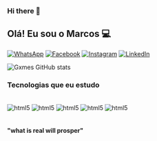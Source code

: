 ### Hi there 👋
## Olá! Eu sou o Marcos 💻

[![WhatsApp](	https://img.shields.io/badge/WhatsApp-25D366?style=for-the-badge&logo=whatsapp&logoColor=white)](https://wa.me/5511948995770)
[![Facebook](https://img.shields.io/badge/Facebook-1877F2?style=for-the-badge&logo=facebook&logoColor=white)](https://www.facebook.com/gxmes999)
[![Instagram](	https://img.shields.io/badge/Instagram-E4405F?style=for-the-badge&logo=instagram&logoColor=white)](https://www.instagram.com/dev.obscure/)
[![LinkedIn](	https://img.shields.io/badge/LinkedIn-0077B5?style=for-the-badge&logo=linkedin&logoColor=white)](https://www.linkedin.com/in/marcos-g-64a632264/)

![Gxmes GitHub stats](https://github-readme-stats.vercel.app/api?username=marcosgxmes&show_icons=true&theme=tokyonight)

### Tecnologias que eu estudo

<div style="display: inline_block"><br/>
  <img align="center" alt="html5" src="https://img.shields.io/badge/HTML5-E34F26?style=for-the-badge&logo=html5&logoColor=white" />
  <img align="center" alt="html5" src="https://img.shields.io/badge/CSS3-1572B6?style=for-the-badge&logo=css3&logoColor=white" />
  <img align="center" alt="html5" src="https://img.shields.io/badge/JavaScript-F7DF1E?style=for-the-badge&logo=javascript&logoColor=black" />
  <img align="center" alt="html5" src="https://img.shields.io/badge/TypeScript-007ACC?style=for-the-badge&logo=typescript&logoColor=white" />
  <img align="center" alt="html5" src="https://img.shields.io/badge/React-20232A?style=for-the-badge&logo=react&logoColor=61DAFB" />
</div><br/>

#### "what is real will prosper"
